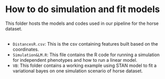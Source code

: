 # How to do simulation and fit models
This folder hosts the models and codes used in our pipeline for the horse dataset.
<br>
<br>
* `DistancesR.csv`: This is the csv containing features built based on the coordinates.
* `Simulation&LM.R`: This file contains the R code for running a simulation for independent phenotypes and how to run a linear model.
* `VB`: This folder contains a working example using STAN model to fit a variational bayes on one simulation scenario of horse dataset. 
